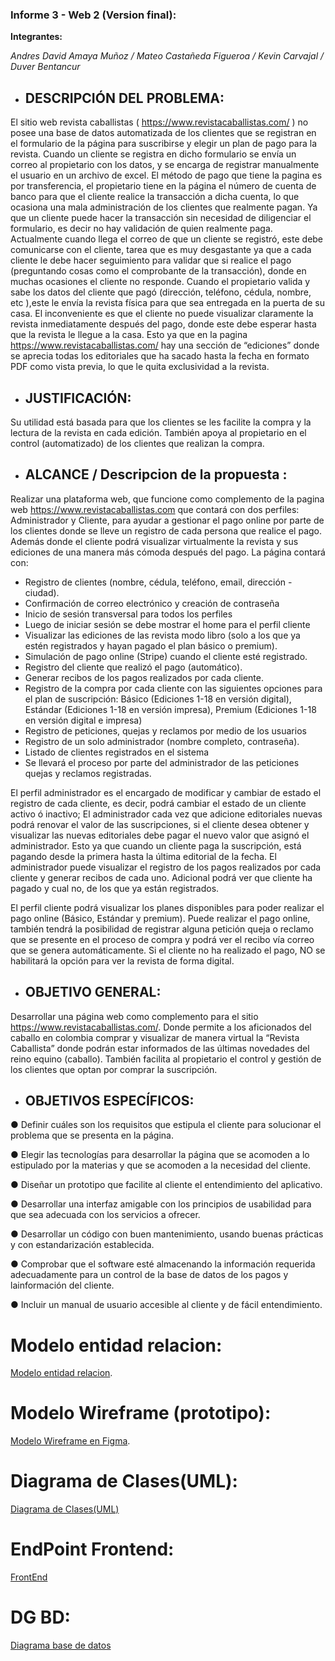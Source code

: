 ### Informe 3 - Web 2 (Version final):

**Integrantes:**

*Andres David Amaya Muñoz / Mateo Castañeda Figueroa / Kevin Carvajal / Duver Bentancur*


* ## DESCRIPCIÓN DEL PROBLEMA:

El sitio web revista caballistas ( https://www.revistacaballistas.com/ ) no posee una
base de datos automatizada de los clientes que se registran en el formulario de la
página para suscribirse y elegir un plan de pago para la revista. Cuando un cliente se
registra en dicho formulario se envía un correo al propietario con los datos, y se
encarga de registrar manualmente el usuario en un archivo de excel.
El método de pago que tiene la pagina es por transferencia, el propietario tiene en la
página el número de cuenta de banco para que el cliente realice la transacción a dicha
cuenta, lo que ocasiona una mala administración de los clientes que realmente pagan.
Ya que un cliente puede hacer la transacción sin necesidad de diligenciar el formulario,
es decir no hay validación de quien realmente paga.
Actualmente cuando llega el correo de que un cliente se registró, este debe
comunicarse con el cliente, tarea que es muy desgastante ya que a cada cliente le
debe hacer seguimiento para validar que si realice el pago (preguntando cosas como
el comprobante de la transacción), donde en muchas ocasiones el cliente no responde.
Cuando el propietario valida y sabe los datos del cliente que pagó (dirección, teléfono,
cédula, nombre, etc ),este le envía la revista física para que sea entregada en la puerta
de su casa. El inconveniente es que el cliente no puede visualizar claramente la revista
inmediatamente después del pago, donde este debe esperar hasta que la revista le
llegue a la casa.
Esto ya que en la pagina https://www.revistacaballistas.com/ hay una sección
de “ediciones” donde se aprecia todas los editoriales que ha sacado hasta la fecha en
formato PDF como vista previa, lo que le quita exclusividad a la revista.

* ## JUSTIFICACIÓN:


Su utilidad está basada para que los clientes se les facilite la compra y la lectura de la revista en cada edición. 
También apoya al propietario en el control (automatizado) de los clientes que realizan la compra.


* ## ALCANCE / Descripcion de la propuesta :

Realizar una plataforma web, que funcione como complemento de la pagina web https://www.revistacaballistas.com que contará con dos perfiles: Administrador y Cliente, para 
ayudar a gestionar el pago online por parte de los clientes donde se lleve un registro de cada persona que realice el pago. Además donde el cliente podrá visualizar 
virtualmente la revista y sus ediciones de una manera más cómoda después del pago. 
La página contará con:

- Registro de clientes (nombre, cédula, teléfono, email, dirección - ciudad).
- Confirmación de correo electrónico y creación de contraseña
- Inicio de sesión transversal para todos los perfiles
- Luego de iniciar sesión se debe mostrar el home para el perfil cliente
- Visualizar las ediciones de las revista modo libro (solo a los que ya estén registrados y hayan pagado el plan básico o premium).
- Simulación de pago online (Stripe) cuando el cliente esté registrado.
- Registro del cliente que realizó el pago (automático).
- Generar recibos de los pagos realizados por cada cliente.
- Registro de la compra por cada cliente con las siguientes opciones para el plan de suscripción: Básico (Ediciones 1-18 en versión digital), 
Estándar (Ediciones 1-18 en versión impresa), Premium (Ediciones 1-18 en versión digital e impresa)
- Registro de peticiones, quejas y reclamos por medio de los usuarios
- Registro de un solo administrador (nombre completo, contraseña).
- Listado de clientes registrados en el sistema
- Se llevará el proceso por parte del administrador de las peticiones quejas y reclamos registradas.

El perfil administrador es el encargado de modificar y cambiar de estado el registro de cada cliente, es decir, podrá cambiar el estado de un cliente activo ó inactivo; 
El administrador cada vez que adicione editoriales nuevas podrá renovar el valor de las suscripciones, si el cliente desea obtener y visualizar las nuevas editoriales 
debe pagar el nuevo valor que asignó el administrador. Esto ya que cuando un cliente paga la suscripción, está pagando desde la primera hasta la última editorial de la fecha. El administrador puede visualizar el registro de los pagos realizados por cada cliente y generar recibos de cada uno. Adicional podrá ver que cliente ha pagado y cual no, de los que ya están registrados.

El perfil cliente podrá visualizar los planes disponibles para poder realizar el pago online (Básico, Estándar y premium). Puede realizar el pago online, 
también tendrá la posibilidad de registrar alguna petición queja o reclamo que se presente en el proceso de compra y podrá ver el recibo vía correo que se 
genera automáticamente. Si el cliente no ha realizado el pago, NO se habilitará la opción para ver la revista de forma digital.


* ## OBJETIVO GENERAL:

Desarrollar una página web como complemento para el sitio https://www.revistacaballistas.com/.
Donde permite a los aficionados del caballo en colombia comprar y visualizar de
manera virtual la “Revista Caballista” donde podrán estar informados de las últimas
novedades del reino equino (caballo). También facilita al propietario el control y gestión de los clientes que optan por comprar
la suscripción.

* ## OBJETIVOS ESPECÍFICOS:

● Definir cuáles son los requisitos que estipula el cliente para solucionar el problema que se presenta en la página.

● Elegir las tecnologías para desarrollar la página que se acomoden a lo estipulado por la materias y que se acomoden a la 
necesidad del cliente.

● Diseñar un prototipo que facilite al cliente el entendimiento del aplicativo.

● Desarrollar una interfaz amigable con los principios de usabilidad para que sea adecuada con los servicios a ofrecer.

● Desarrollar un código con buen mantenimiento, usando buenas prácticas y con estandarización establecida.

● Comprobar que el software esté almacenando la información requerida adecuadamente para un control de la base de datos de 
los pagos y lainformación del cliente.

● Incluir un manual de usuario accesible al cliente y de fácil entendimiento.


# Modelo entidad relacion:

[Modelo entidad relacion](https://raw.githubusercontent.com/Andres2020-CESW2/CESW2/informe_dos/Modelo_ER.PNG).

# Modelo Wireframe (prototipo):

[Modelo Wireframe en Figma](https://www.figma.com/file/o6kKWvFzo36c6IBNFLV6uS/REVISTA-CABALLISTAS---PROTOTIPO?node-id=0%3A1).

# Diagrama de Clases(UML):

[Diagrama de Clases(UML)](https://raw.githubusercontent.com/Andres2020-CESW2/CESW2/informe_dos/Diagrama_UML.png)

# EndPoint Frontend: 

[FrontEnd](https://revistacaballistas.vercel.app/)

# DG BD: 

[Diagrama base de datos](https://raw.githubusercontent.com/Andres2020-CESW2/CESW2/informe_tres/Diagrama_BD.jpg)


